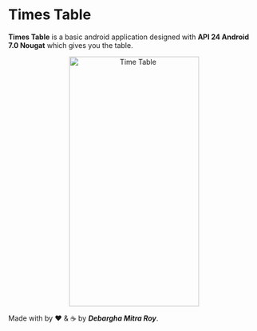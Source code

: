 # Times Table

**Times Table** is a basic android application designed with **API 24 Android 7.0 Nougat** which gives you the table.

<p align="center">
    <img src="https://www.linkpicture.com/q/ss_48.png" alt="Time Table" height="500px" width="260px">
</p>

Made with by ❤️ & ☕ by ***Debargha Mitra Roy***.